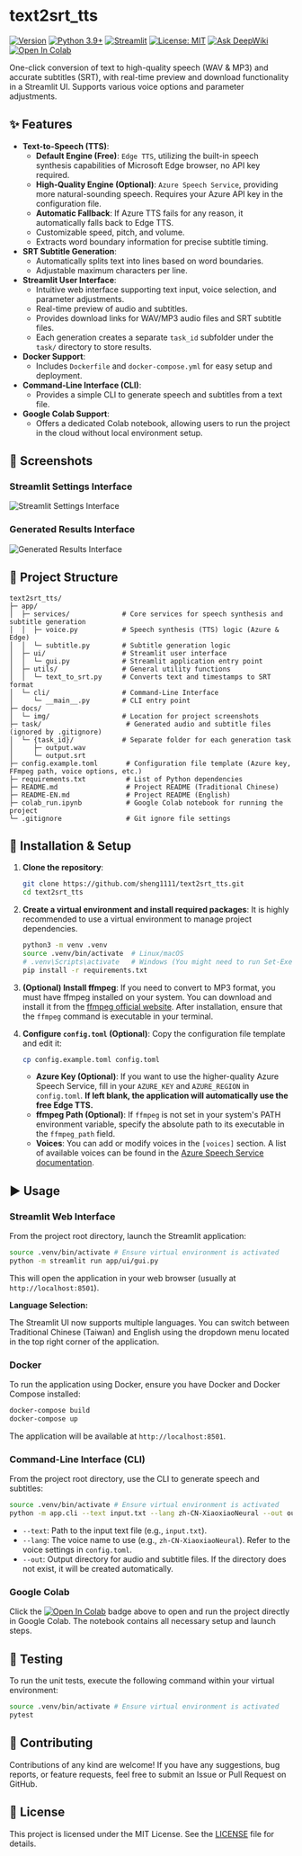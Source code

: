 # text2srt_tts

[![Version](https://img.shields.io/badge/Version-v1.0.1-blue.svg)](https://github.com/sheng1111/text2srt_tts)
[![Python 3.9+](https://img.shields.io/badge/Python-3.9%2B-blue?style=flat-square&logo=python)](https://www.python.org/)
[![Streamlit](https://img.shields.io/badge/Streamlit-App-FF4B4B?style=flat-square&logo=streamlit)](https://streamlit.io/)
[![License: MIT](https://img.shields.io/badge/License-MIT-yellow.svg?style=flat-square)](https://opensource.org/licenses/MIT)
[![Ask DeepWiki](https://deepwiki.com/badge.svg)](https://deepwiki.com/sheng1111/text2srt_tts)
[![Open In Colab](https://colab.research.google.com/assets/colab-badge.svg)](https://colab.research.google.com/github/sheng1111/text2srt_tts/blob/main/colab_run.ipynb)

One-click conversion of text to high-quality speech (WAV & MP3) and accurate subtitles (SRT), with real-time preview and download functionality in a Streamlit UI. Supports various voice options and parameter adjustments.

## ✨ Features

-   **Text-to-Speech (TTS)**:
    -   **Default Engine (Free)**: `Edge TTS`, utilizing the built-in speech synthesis capabilities of Microsoft Edge browser, no API key required.
    -   **High-Quality Engine (Optional)**: `Azure Speech Service`, providing more natural-sounding speech. Requires your Azure API key in the configuration file.
    -   **Automatic Fallback**: If Azure TTS fails for any reason, it automatically falls back to Edge TTS.
    -   Customizable speed, pitch, and volume.
    -   Extracts word boundary information for precise subtitle timing.
-   **SRT Subtitle Generation**:
    -   Automatically splits text into lines based on word boundaries.
    -   Adjustable maximum characters per line.
-   **Streamlit User Interface**:
    -   Intuitive web interface supporting text input, voice selection, and parameter adjustments.
    -   Real-time preview of audio and subtitles.
    -   Provides download links for WAV/MP3 audio files and SRT subtitle files.
    -   Each generation creates a separate `task_id` subfolder under the `task/` directory to store results.
-   **Docker Support**:
    -   Includes `Dockerfile` and `docker-compose.yml` for easy setup and deployment.
-   **Command-Line Interface (CLI)**:
    -   Provides a simple CLI to generate speech and subtitles from a text file.
-   **Google Colab Support**:
    -   Offers a dedicated Colab notebook, allowing users to run the project in the cloud without local environment setup.

## 📸 Screenshots

### Streamlit Settings Interface

![Streamlit Settings Interface](docs/img/setting.png)

### Generated Results Interface

![Generated Results Interface](docs/img/result.png)

## 📂 Project Structure

```
text2srt_tts/
├─ app/
│  ├─ services/             # Core services for speech synthesis and subtitle generation
│  │  ├─ voice.py           # Speech synthesis (TTS) logic (Azure & Edge)
│  │  └─ subtitle.py        # Subtitle generation logic
│  ├─ ui/                   # Streamlit user interface
│  │  └─ gui.py             # Streamlit application entry point
│  ├─ utils/                # General utility functions
│  │  └─ text_to_srt.py     # Converts text and timestamps to SRT format
│  └─ cli/                  # Command-Line Interface
│     └─ __main__.py        # CLI entry point
├─ docs/
│  └─ img/                  # Location for project screenshots
├─ task/                     # Generated audio and subtitle files (ignored by .gitignore)
│  └─ {task_id}/            # Separate folder for each generation task
│     ├─ output.wav
│     └─ output.srt
├─ config.example.toml       # Configuration file template (Azure key, FFmpeg path, voice options, etc.)
├─ requirements.txt          # List of Python dependencies
├─ README.md                 # Project README (Traditional Chinese)
├─ README-EN.md              # Project README (English)
├─ colab_run.ipynb           # Google Colab notebook for running the project
└─ .gitignore                # Git ignore file settings
```

## 🚀 Installation & Setup

1.  **Clone the repository**:
    ```bash
    git clone https://github.com/sheng1111/text2srt_tts.git
    cd text2srt_tts
    ```

2.  **Create a virtual environment and install required packages**:
    It is highly recommended to use a virtual environment to manage project dependencies.
    ```bash
    python3 -m venv .venv
    source .venv/bin/activate  # Linux/macOS
    # .venv\Scripts\activate   # Windows (You might need to run Set-ExecutionPolicy RemoteSigned -Scope Process in PowerShell)
    pip install -r requirements.txt
    ```

3.  **(Optional) Install ffmpeg**:
    If you need to convert to MP3 format, you must have ffmpeg installed on your system. You can download and install it from the [ffmpeg official website](https://ffmpeg.org/download.html). After installation, ensure that the `ffmpeg` command is executable in your terminal.

4.  **Configure `config.toml` (Optional)**:
    Copy the configuration file template and edit it:
    ```bash
    cp config.example.toml config.toml
    ```
    -   **Azure Key (Optional)**: If you want to use the higher-quality Azure Speech Service, fill in your `AZURE_KEY` and `AZURE_REGION` in `config.toml`. **If left blank, the application will automatically use the free Edge TTS.**
    -   **ffmpeg Path (Optional)**: If `ffmpeg` is not set in your system's PATH environment variable, specify the absolute path to its executable in the `ffmpeg_path` field.
    -   **Voices**: You can add or modify voices in the `[voices]` section. A list of available voices can be found in the [Azure Speech Service documentation](https://aka.ms/speech/voices/neural).

## ▶️ Usage

### Streamlit Web Interface

From the project root directory, launch the Streamlit application:

```bash
source .venv/bin/activate # Ensure virtual environment is activated
python -m streamlit run app/ui/gui.py
```

This will open the application in your web browser (usually at `http://localhost:8501`).

**Language Selection:**

The Streamlit UI now supports multiple languages. You can switch between Traditional Chinese (Taiwan) and English using the dropdown menu located in the top right corner of the application.

### Docker

To run the application using Docker, ensure you have Docker and Docker Compose installed:

```bash
docker-compose build
docker-compose up
```

The application will be available at `http://localhost:8501`.

### Command-Line Interface (CLI)

From the project root directory, use the CLI to generate speech and subtitles:

```bash
source .venv/bin/activate # Ensure virtual environment is activated
python -m app.cli --text input.txt --lang zh-CN-XiaoxiaoNeural --out output_folder/
```

-   `--text`: Path to the input text file (e.g., `input.txt`).
-   `--lang`: The voice name to use (e.g., `zh-CN-XiaoxiaoNeural`). Refer to the voice settings in `config.toml`.
-   `--out`: Output directory for audio and subtitle files. If the directory does not exist, it will be created automatically.

### Google Colab

Click the [![Open In Colab](https://colab.research.google.com/assets/colab-badge.svg)](https://colab.research.google.com/github/sheng1111/text2srt_tts/blob/main/colab_run.ipynb) badge above to open and run the project directly in Google Colab. The notebook contains all necessary setup and launch steps.

## 🧪 Testing

To run the unit tests, execute the following command within your virtual environment:

```bash
source .venv/bin/activate # Ensure virtual environment is activated
pytest
```

## 🤝 Contributing

Contributions of any kind are welcome! If you have any suggestions, bug reports, or feature requests, feel free to submit an Issue or Pull Request on GitHub.

## 📄 License

This project is licensed under the MIT License. See the [LICENSE](LICENSE) file for details.
